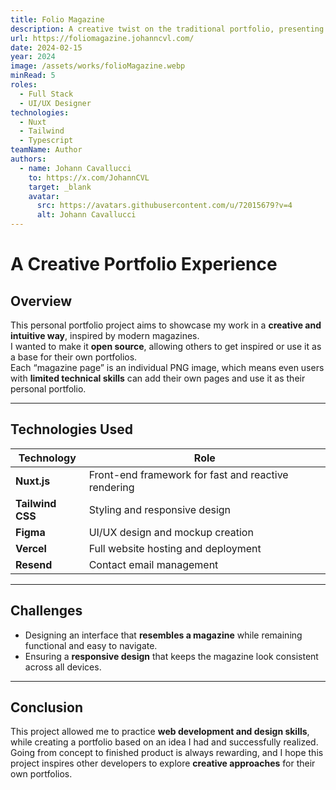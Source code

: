 ```yaml
---
title: Folio Magazine
description: A creative twist on the traditional portfolio, presenting work through an intuitive magazine interface
url: https://foliomagazine.johanncvl.com/
date: 2024-02-15
year: 2024
image: /assets/works/folioMagazine.webp
minRead: 5
roles:
  - Full Stack
  - UI/UX Designer
technologies:
  - Nuxt
  - Tailwind
  - Typescript
teamName: Author
authors:
  - name: Johann Cavallucci
    to: https://x.com/JohannCVL
    target: _blank
    avatar:
      src: https://avatars.githubusercontent.com/u/72015679?v=4
      alt: Johann Cavallucci
---
```

# A Creative Portfolio Experience

## Overview
This personal portfolio project aims to showcase my work in a **creative and intuitive way**, inspired by modern magazines.  
I wanted to make it **open source**, allowing others to get inspired or use it as a base for their own portfolios.  
Each “magazine page” is an individual PNG image, which means even users with **limited technical skills** can add their own pages and use it as their personal portfolio.

---

##  Technologies Used

| Technology       | Role |
|------------------|------|
| **Nuxt.js**      | Front-end framework for fast and reactive rendering |
| **Tailwind CSS** | Styling and responsive design |
| **Figma**        | UI/UX design and mockup creation |
| **Vercel**       | Full website hosting and deployment |
| **Resend**       | Contact email management |

---

## Challenges

- Designing an interface that **resembles a magazine** while remaining functional and easy to navigate.
- Ensuring a **responsive design** that keeps the magazine look consistent across all devices.

---

## Conclusion

This project allowed me to practice **web development and design skills**, while creating a portfolio based on an idea I had and successfully realized.  
Going from concept to finished product is always rewarding, and I hope this project inspires other developers to explore **creative approaches** for their own portfolios.
